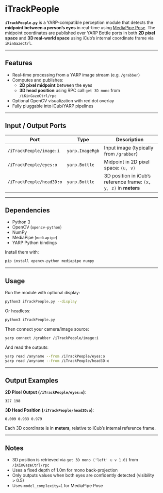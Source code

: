# iTrackPeople

**`iTrackPeople.py`** is a YARP-compatible perception module that detects the **midpoint between a person’s eyes** in real-time using [MediaPipe Pose](https://ai.google.dev/edge/mediapipe/solutions/vision/pose_landmarker). The midpoint coordinates are published over YARP Bottle ports in both **2D pixel space** and **3D real-world space** using iCub’s internal coordinate frame via `iKinGazeCtrl`.

---

## Features

- Real-time processing from a YARP image stream (e.g. `/grabber`)
- Computes and publishes:
  - **2D pixel midpoint** between the eyes
  - **3D head position** using RPC call `get 3D mono` from `/iKinGazeCtrl/rpc`
- Optional OpenCV visualization with red dot overlay
- Fully pluggable into iCub/YARP pipelines

---

## Input / Output Ports

| Port | Type | Description |
|------|------|-------------|
| `/iTrackPeople/image:i`   | `yarp.ImageRgb` | Input image (typically from `/grabber`) |
| `/iTrackPeople/eyes:o`    | `yarp.Bottle`   | Midpoint in 2D pixel space: `(u, v)` |
| `/iTrackPeople/head3D:o`  | `yarp.Bottle`   | 3D position in iCub’s reference frame: `(x, y, z)` in **meters** |

---

## Dependencies

- Python 3
- OpenCV (`opencv-python`)
- NumPy
- MediaPipe (`mediapipe`)
- YARP Python bindings

Install them with:

```bash
pip install opencv-python mediapipe numpy
```

---

## Usage

Run the module with optional display:

```bash
python3 iTrackPeople.py --display
```

Or headless:

```bash
python3 iTrackPeople.py
```

Then connect your camera/image source:

```bash
yarp connect /grabber /iTrackPeople/image:i
```

And read the outputs:

```bash
yarp read /anyname --from /iTrackPeople/eyes:o
yarp read /anyname --from /iTrackPeople/head3D:o
```

---

## Output Examples

**2D Pixel Output (`/iTrackPeople/eyes:o`)**:
```
327 198
```

**3D Head Position (`/iTrackPeople/head3D:o`)**:
```
0.009 0.933 0.979
```

Each 3D coordinate is in **meters**, relative to iCub’s internal reference frame.

---

## Notes

- 3D position is retrieved via `get 3D mono ('left' u v 1.0)` from `/iKinGazeCtrl/rpc`
- Uses a fixed depth of 1.0m for mono back-projection
- Only outputs values when both eyes are confidently detected (visibility > 0.5)
- Uses `model_complexity=1` for MediaPipe Pose
